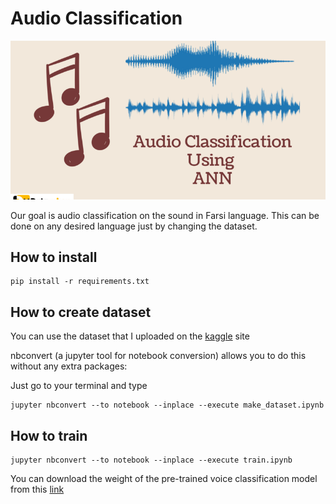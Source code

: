 # Audio Classification
![Alt text](assents/dataset-cover.png)

Our goal is audio classification on the sound in Farsi language. This can be done on any desired language just by changing the dataset.

## How to install
```
pip install -r requirements.txt
```

## How to create dataset

You can use the dataset that I uploaded on the [kaggle](https://www.kaggle.com/datasets/khadijehvalipour/audio-classification) site


nbconvert (a jupyter tool for notebook conversion) allows you to do this without any extra packages:

Just go to your terminal and type

``` 
jupyter nbconvert --to notebook --inplace --execute make_dataset.ipynb
```

## How to train

``` 
jupyter nbconvert --to notebook --inplace --execute train.ipynb
```

You can download the weight of the pre-trained voice classification model from this [link](https://drive.google.com/file/d/1N5_n8Q_3T1c1ChL3bTKbTD1atiwcGtsF/view?usp=drive_link)

